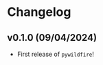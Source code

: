 # Changelog

<!--next-version-placeholder-->

## v0.1.0 (09/04/2024)

- First release of `pywildfire`!